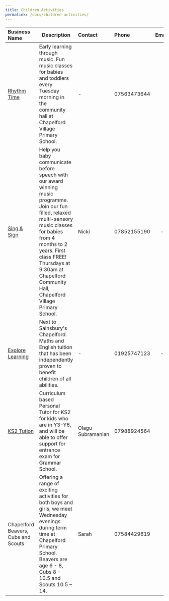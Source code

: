 ```yaml
---
title: Children Activities
permalink: /docs/children-activities/
---
```


| Business Name | Description        | Contact   | Phone  | Email           | Social Link     |
| :------------- |------------------| :--------------- | :----- | :--------------:| :-----------: |
|[Rhythm Time](http://www.rhythmtime.net)|Early learning through music. Fun music classes for babies and toddlers every Tuesday morning in the community hall at Chapelford Village Primary School.|-|07563473644|[<i class="fa fa-envelope"/>](mailto:rtnorthcheshire@gmail.com)|[<i class="fa fa-instagram"/>](https://www.instagram.com/RhythemTimeNorthCheshire/) [<i class="fa fa-facebook"/>](https://www.facebook.com/RhythmTimeUK) [<i class="fa fa-twitter"/>](https://www.twitter.com/RhythemTimeNChes)|
|[Sing & Sign](http://www.singandsign.co.uk)|Help you baby communicate before speech with our award winning music programme. Join our fun filled, relaxed multi-sensory music classes for babies from 4 months to 2 years. First class FREE! Thursdays at 9:30am at Chapelford Community Hall, Chapelford Village Primary School.|Nicki|07852155190|-|-|
|[Explore Learning](http://www.explorelearning.co.uk)|Next to Sainsbury's Chapelford. Maths and English tuition that has been independently proven to benefit children of all abilities.|-|01925747123|-|-|
|[KS2 Tution](http://www.facebook.com/olaguks2tutorwarrington)|Curriculum based  Personal Tutor for KS2 for kids who are in Y3-Y6, and will be able to offer support for entrance exam for Grammar School.|Olagu Subramanian|07988924564|[<i class="fa fa-envelope"/>](mailto:s_olagu78@yahoo.co.uk)|[<i class="fa fa-facebook"/>](s_olagu78@yahoo.co.uk)|
|Chapelford Beavers, Cubs and Scouts|Offering a range of exciting activities for both boys and girls, we meet Wednesday evenings during term time at Chapelford Primary School. Beavers are age 6 - 8, Cubs 8 - 10.5 and Scouts 10.5 – 14.|Sarah|07584429619|[<i class="fa fa-envelope"/>](mailto:34thwwcubs@gmail.com)|-|
